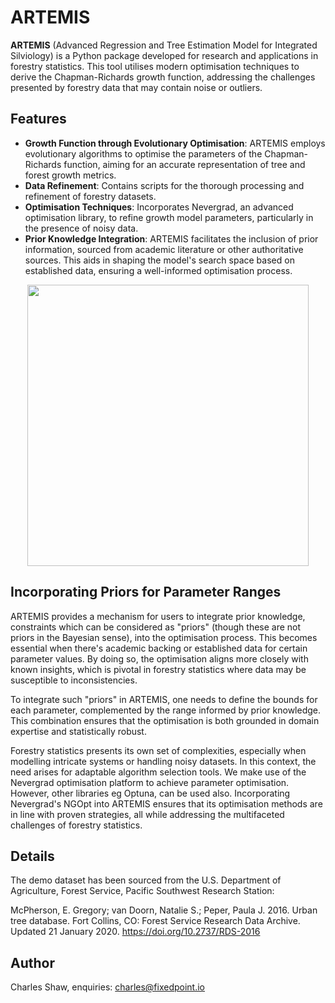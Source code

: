 # ARTEMIS

**ARTEMIS** (Advanced Regression and Tree Estimation Model for Integrated Silviology) is a Python package developed for research and applications in forestry statistics. This tool utilises modern optimisation techniques to derive the Chapman-Richards growth function, addressing the challenges presented by forestry data that may contain noise or outliers.

## Features

- **Growth Function through Evolutionary Optimisation**: ARTEMIS employs evolutionary algorithms to optimise the parameters of the Chapman-Richards function, aiming for an accurate representation of tree and forest growth metrics.
- **Data Refinement**: Contains scripts for the thorough processing and refinement of forestry datasets.
- **Optimisation Techniques**: Incorporates Nevergrad, an advanced optimisation library, to refine growth model parameters, particularly in the presence of noisy data.
- **Prior Knowledge Integration**: ARTEMIS facilitates the inclusion of prior information, sourced from academic literature or other authoritative sources. This aids in shaping the model's search space based on established data, ensuring a well-informed optimisation process.

<p align="center">
  <img width="450" src="https://github.com/fixedpointexperimental/Artemis/blob/main/images/3d.png">
</p>

## Incorporating Priors for Parameter Ranges

ARTEMIS provides a mechanism for users to integrate prior knowledge, constraints which can be considered as "priors" (though these are not priors in the Bayesian sense), into the optimisation process. This becomes essential when there's academic backing or established data for certain parameter values. By doing so, the optimisation aligns more closely with known insights, which is pivotal in forestry statistics where data may be susceptible to inconsistencies.

To integrate such "priors" in ARTEMIS, one needs to define the bounds for each parameter, complemented by the range informed by prior knowledge. This combination ensures that the optimisation is both grounded in domain expertise and statistically robust.

Forestry statistics presents its own set of complexities, especially when modelling intricate systems or handling noisy datasets. In this context, the need arises for adaptable algorithm selection tools. We make use of the Nevergrad optimisation platform to achieve parameter optimisation. However, other libraries eg Optuna, can be used also. Incorporating Nevergrad's NGOpt into ARTEMIS ensures that its optimisation methods are in line with proven strategies, all while addressing the multifaceted challenges of forestry statistics. 

## Details

The demo dataset has been sourced from the U.S. Department of Agriculture, Forest Service, Pacific Southwest Research Station:

McPherson, E. Gregory; van Doorn, Natalie S.; Peper, Paula J. 2016. Urban tree database. Fort Collins, CO: Forest Service Research Data Archive. Updated 21 January 2020. https://doi.org/10.2737/RDS-2016

## Author

Charles Shaw, enquiries: charles@fixedpoint.io
